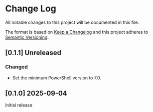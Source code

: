 # Change Log

All notable changes to this project will be documented in this file.

The format is based on [Keep a Changelog](http://keepachangelog.com/)
and this project adheres to [Semantic Versioning](http://semver.org/).

## [0.1.1] Unreleased

### Changed

- Set the minimum PowerShell version to 7.0.

## [0.1.0] 2025-09-04

Initial release
